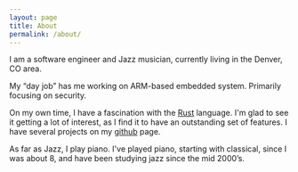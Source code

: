 ```yaml
---
layout: page
title: About
permalink: /about/
---
```


I am a software engineer and Jazz musician, currently living in the
Denver, CO area.

My &ldquo;day job&rdquo; has me working on ARM-based embedded system.
Primarily focusing on security.

On my own time, I have a fascination with the [Rust][rust] language.
I'm glad to see it getting a lot of interest, as I find it to have an
outstanding set of features.  I have several projects on my
[github][github] page.

As far as Jazz, I play piano.  I've played piano, starting with
classical, since I was about 8, and have been studying jazz since the
mid 2000&rsquo;s.

[rust]: https://www.rust-lang.org/en-US/
[github]: https://github.com/d3zd3z/
